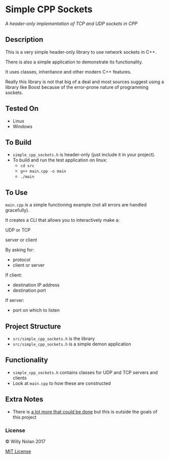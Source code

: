 # Simple CPP Sockets
*A header-only implementation of TCP and UDP sockets in CPP*

## Description
This is a very simple header-only library to use network sockets in C++.

There is also a simple application to demonstrate its functionality.

It uses classes, inheritance and other modern C++ features.

Really this library is not that big of a deal and most sources suggest using a library like Boost because of the error-prone nature of programming sockets. 

## Tested On
- Linux
- Windows

## To Build
- `simple_cpp_sockets.h` is header-only (just include it in your project).
- To build and run the test application on linux:
    - `cd src`
    - `g++ main.cpp -o main`
    - `./main`

## To Use
`main.cpp` is a simple functioning example (not all errors are handled gracefully). 

It creates a CLI that allows you to interactively make a:

UDP or TCP

server or client

By asking for:
- protocol
- client or server

If client:
- destination IP address
- destination port

If server:
- port on which to listen

## Project Structure
- `src/simple_cpp_sockets.h` is the library
- `src/simple_cpp_sockets.h` is a simple demon application

## Functionality
- `simple_cpp_sockets.h` contains classes for UDP and TCP servers and clients
- Look at `main.cpp` to how these are constructed

## Extra Notes
- There is [a lot more that could be done](http://beej.us/guide/bgnet/output/html/singlepage/bgnet.html) but this is outside the goals of this project
	
### License

:copyright: Willy Nolan 2017

[MIT License](http://en.wikipedia.org/wiki/MIT_License)
